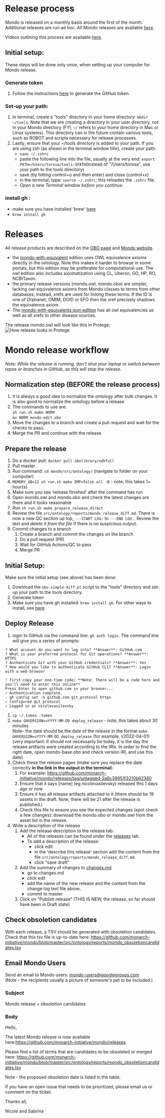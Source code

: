 # Release process

Mondo is released on a monthly basis around the first of the month. Additional releases are run ad hoc. All Mondo releases are available [here](https://github.com/monarch-initiative/mondo/releases).

Videos outlining this process are available [here](https://drive.google.com/drive/u/0/folders/1kDD572vCE2NRGC57cX7vTUHQSFvomyb7).

## Initial setup: 
These steps will be done only once, when setting up your computer for Mondo release. 
### Generate token
1. Follow the instructions [here](https://mondo.readthedocs.io/en/latest/developer-guide/generate-token/) to generate the GitHub token.
### Set-up your path:
1. In terminal, create a "tools" directory in your home directory: 
`mkdir ~/tools`. 
Note that we are creating a directory in your user directory, not in your Mondo directory (FYI, `~/` refers to your home directory in Mac or Linux systems). This directory can in the future contain various tools, such as ROBOT and scripts necessary for release processes. 
1. Lastly, ensure that your ~/tools directory is added to your path. If you are using zsh (as shown in the terminal window title), create your path: 
   - `nano ~/.zshrc`
   - paste the following line into the file, usually at the very end: `export PATH=/Users/torosa/tools:$PATH`(instead of "/Users/torosa", use your path to the tools directory)
   - save (by hitting control+o and then enter) and close (control+x)
   - in the terminal, type: `source ~/.zshrc`; this reloades the `.zshrc` file. 
   - *Open a new Terminal window before you continue*. 
###  install gh : 
- make sure you have installed 'brew' [here](https://brew.sh/)
- `brew install gh`


# Releases

All release products are described on the [OBO page](http://obofoundry.org/ontology/mondo.html) and [Mondo website](https://mondo.monarchinitiative.org/).

 - the [mondo-with-equivalent](http://purl.obolibrary.org/obo/mondo/mondo-with-equivalents.owl) edition uses OWL equivalence axioms directly in the ontology. Note this makes it harder to browse in some portals, but this edition may be preferable for computational use. The owl edition also includes axiomatization using CL, Uberon, GO, HP, RO, NCBITaxon.
 - the primary release versions (mondo.owl, mondo.obo) are simpler, lacking owl equivalence axioms from Mondo classes to terms from other databases; instead, xrefs are used for linking these terms. If the ID is one of Orphanet, OMIM, DOID or EFO then the xref precisely shadows the equivalence axiom.
- The [mondo-with-equivalents json edition](http://purl.obolibrary.org/obo/mondo/mondo-with-equivalents.json) has all owl equivalencies as well as all xrefs to other disease sources.

The release mondo.owl will look like this in Protege:
![How release looks in Protege](images/release-protege-look.png)

# Mondo release workflow

_Note: While the release is running, don't shut your laptop or switch between repos or branches in GitHub, as this will stop the release._

## Normalization step (BEFORE the release process)
1. It is always a good idea to normalize the ontology after bulk changes. It is also good to normalize the ontology before a release
2. The commands to use are:  
`sh run.sh make NORM`  
`mv NORM mondo-edit.obo`   
3. Move the changes to a branch and create a pull request and wait for the checks to pass.
4. Merge the PR and continue with the release.

## Prepare the release
1. Do a docker pull: `docker pull obolibrary/odkfull`
1. Pull master
1. Run command: `cd mondo/src/ontology/` (navigate to folder on your computer)
1. `MEMORY_GB=12 sh run.sh make IMP=false all -B` - note, this takes 1+ hour(s)
1. Make sure you see ‘release finished’ after the command has run
1. Open mondo.owl and mondo.obo and check the latest changes are there and it looks reasonable
1. Run `sh run.sh make prepare_release_direct`
1. Review the file `src/ontology/reports/mondo_release_diff.md`. There is now a new QC section up top, `---START LOG:` to `---END LOG:`. Review the text and _delete it from the file_ if there is no suspicious output.
1. Commit changes to a branch
   1. Create a branch and commit the changes on the branch
   1. Do a pull request (PR)
   1. Wait for GitHub Actions/QC to pass
   1. Merge PR

## Initial Setup:
Make sure the initial setup (see above) has been done:  
1. Download the `obo-simple-diff.pl` script to the "tools" directory and set-up your path to the tools directory.  
2. Generate token  
3. Make sure you have gh installed: `brew install gh`. For other ways to install, see [here](https://github.com/cli/cli).  


## Deploy Release
1. login to GitHub via the command line: `gh auth login`. The command line will give you a series of prompts:

```
? What account do you want to log into? **Answer**: GitHub.com
? What is your preferred protocol for Git operations? **Answer**: HTTPS
? Authenticate Git with your GitHub credentials? **Answer**: Yes
? How would you like to authenticate GitHub CLI? **Answer**: Login with a web browser

! First copy your one-time code: **Note: There will be a code here and you'll need to enter this online**
Press Enter to open github.com in your browser... 
✓ Authentication complete.
- gh config set -h github.com git_protocol https
✓ Configured git protocol
✓ Logged in as nicolevasilevsky
```

1. `cp ~/.token .token`  
1. `make GHVERSION=vYYYY-MM-DD deploy_release` - note, this takes about 30 minutes  
Note- the date should be the date of the release in the format `make GHVERSION=vYYYY-MM-DD deploy_release` (for example, v2022-04-01) (very important: It should not necessarily be today, it is the day the release artifacts were created according to the IRIs. In order to find the right date, open mondo-base.obo and check version IRI, and use this date)
1. Check these the release pages (make sure you replace the date correctly **in the link in the output in the terminal**):
    1. For example: https://github.com/monarch-initiative/mondo/releases/tag/untagged-2a6c39951f3210b62380
    2. Ensure that it says [name] (eg nicolevasilevsky) released this 1 days ago or now
    3. Ensure it has all release artifacts attached to it (there should be 19 assets in the draft. Note, there will be 21 after the release is published.)
    4. Check this file to ensure you see the expected changes (spot check a few changes): download the mondo.obo or mondo.owl from the asset list in the release.
1. Write a description of the release
   1. Add the release description to the release tab: 
       - All of the releases can be found under the [releases](https://github.com/monarch-initiative/mondo/releases) tab.
       - To add a description of the release: 
         - click edit
         - in the 'describe this release' section add the content from the file `src/ontology/reports/mondo_release_diff.md`.
         - click "save draft"
   2. Add the summary of changes to [changes.md](https://github.com/monarch-initiative/mondo/blob/master/Changes.md).
      - go to changes.md
      - click edit
      - add the name of the new release and the content from the change log text file above. 
      - commit to master
   3. Click on "Publish release" (THIS IS NEW, the release, so far should have been in Draft state) 

## Check obsoletion candidates

With each release, a TSV should be generated with obsoletion candidates. Check that this tsv file is up-to-date here:
https://github.com/monarch-initiative/mondo/blob/master/src/ontology/reports/mondo_obsoletioncandidates.tsv

## Email Mondo Users
Send an email to Mondo users: mondo-users@googlegroups.com  
(Note - the recipients usually a picture of someone's pet to be included.)

### Subject
Mondo release + obsoletion candidates

### Body

Hello,  

The latest Mondo release is now available here:https://github.com/monarch-initiative/mondo/releases  

Please find a list of terms that are candidates to be obsoleted or merged here: https://github.com/monarch-initiative/mondo/blob/master/src/ontology/reports/mondo_obsoletioncandidates.tsv
  
Note - the proposed obsoletion date is listed in the table.  

If you have an open issue that needs to be prioritized, please email us or comment on the ticket.  

Thanks all,  

Nicole and Sabrina  
